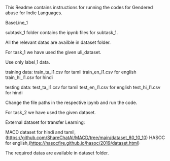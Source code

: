 
This Readme contains instructions for running the codes for Gendered abuse for Indic Languages.


BaseLine_1

subtask_1 folder contains the ipynb files for subtask_1.

All the relevant datas are availble in dataset folder.

For task_1 we have used the given uli_dataset.

Use only label_1 data. 

training data:
train_ta_l1.csv for tamil
train_en_l1.csv for english
train_hi_l1.csv for hindi


testing data:
test_ta_l1.csv for tamil
test_en_l1.csv for english
test_hi_l1.csv for hindi

Change the file paths in the respective ipynb and run the code.



For task_2 we have used the given dataset.

External dataset for transfer Learning:

MACD dataset for hindi and tamil,(https://github.com/ShareChatAI/MACD/tree/main/dataset_80_10_10)
HASOC for english,(https://hasocfire.github.io/hasoc/2019/dataset.html)

The required datas are available in dataset folder.


